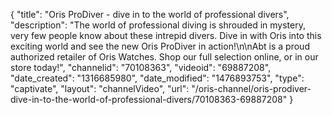 {
    "title": "Oris ProDiver - dive in to the world of professional divers",
    "description": "The world of professional diving is shrouded in mystery, very few people know about these intrepid divers. Dive in with Oris into this exciting world and see the new Oris ProDiver in action!\n\nAbt is a proud authorized retailer of Oris Watches. Shop our full selection online, or in our store today!",
    "channelid": "70108363",
    "videoid": "69887208",
    "date_created": "1316685980",
    "date_modified": "1476893753",
    "type": "captivate",
    "layout": "channelVideo",
    "url": "\/oris-channel\/oris-prodiver-dive-in-to-the-world-of-professional-divers\/70108363-69887208"
}